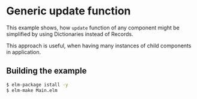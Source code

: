 # Generic update function

This example shows, how `update` function of any component might be simplified by using Dictionaries instead of Records.

This approach is useful, when having many instances of child components in application.

## Building the example

```sh
$ elm-package istall -y
$ elm-make Main.elm
```